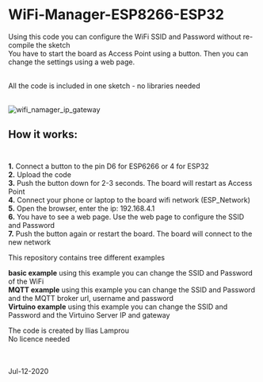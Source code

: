# WiFi-Manager-ESP8266-ESP32




 Using this code you can configure the WiFi SSID and Password without re-compile the sketch<br/>
 You have to start the board as Access Point using a button. Then you can change the settings using a web page.<br/><br/>
 
 All the code is included in one sketch - no libraries needed<br/><br/>

 ![wifi_namager_ip_gateway](https://user-images.githubusercontent.com/24625307/87241852-b1941380-c42f-11ea-8d12-6dcf9a9cc6db.png)
 
 
 ## How it works:<br/><br/>
 
 **1.** Connect a button to the pin D6 for ESP6266 or 4 for ESP32<br/>
 **2.** Upload the code<br/>
 **3.** Push the button down for 2-3 seconds. The board will restart as Access Point<br/>
 **4.** Connect your phone or laptop to the board wifi network (ESP_Network)<br/>
 **5.** Open the browser, enter the ip: 192.168.4.1<br/>
 **6.** You have to see a web page. Use the web page to configure the SSID and Password<br/>
 **7.** Push the button again or restart the board. The board will connect to the new network<br/>

  
This repository contains tree different examples<br/>

**basic example**  using this example you can change the SSID and Password of the WiFi <br/>
**MQTT example**  using this example you can change the SSID and Password and the MQTT broker url, username and password<br/>
**Virtuino example**  using this example you can change the SSID and Password and the Virtuino Server IP and gateway<br/>


The code is created by Ilias Lamprou<br/>
No licence needed<br/><br/><br/>

Jul-12-2020<br/>
